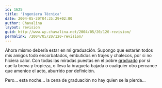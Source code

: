 ```yaml
---
id: 1625
title: 'Ingeniera Técnica'
date: 2004-05-20T04:35:29+02:00
author: Chavalina
layout: revision
guid: http://www.wp.chavalina.net/2004/05/20/120-revision/
permalink: /2004/05/20/120-revision/
---
```

Ahora mismo debería estar en mi graduación. Supongo que estarán todos mis amigos todo encorbatados, embutidos en trajes y chalecos, por si no hiciera calor. Con todas las miradas puestas en el pobre <acronym title="bueno, esto es relativo">graduado</acronym> por si cae la breva y tropieza, o lleva la bragueta bajada o cualquier otro percance que amenice el acto, aburrido por definición.

Pero… esta noche… la cena de graduación no hay quien se la pierda…
